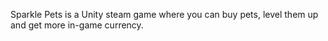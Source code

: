   Sparkle Pets is a Unity steam game where you can buy pets, level them up and get more in-game currency.
